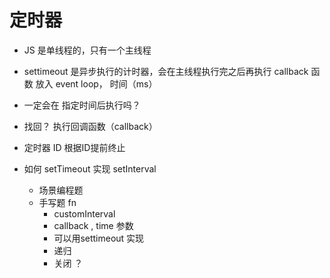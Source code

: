 # 定时器

- JS 是单线程的，只有一个主线程
- settimeout 是异步执行的计时器，会在主线程执行完之后再执行
   callback 函数 放入 event loop， 时间（ms）
- 一定会在 指定时间后执行吗？ 
- 找回？ 
  执行回调函数（callback）
- 定时器 ID  根据ID提前终止

- 如何 setTimeout 实现 setInterval
  - 场景编程题
  - 手写题 fn
    - customInterval
    - callback , time 参数 
    - 可以用settimeout 实现 
    - 递归
    - 关闭 ？
